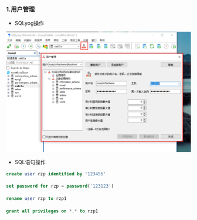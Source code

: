 ### 1.用户管理

* SQLyog操作

![image-20200315110840330](11.权限管理.assets/image-20200315110840330.png)

* SQL语句操作

```sql
create user rzp identified by '123456'

set password for rzp = password('123123')

rename user rzp to rzp1

grant all privileges on *.* to rzp1

```

